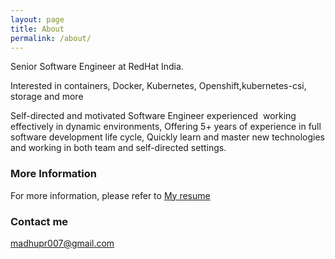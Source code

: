 ```yaml
---
layout: page
title: About
permalink: /about/
---
```

Senior Software Engineer at RedHat India.

Interested in containers, Docker, Kubernetes, Openshift,kubernetes-csi, storage
and more

Self-directed and motivated Software Engineer experienced  working effectively
in dynamic environments, Offering 5+ years of experience in full  software
development life cycle, Quickly learn and master new technologies and working
in both team and self-directed settings.

### More Information

For more information, please refer to [My resume](../resume.html)

### Contact me

[madhupr007@gmail.com](mailto:madhupr007@gmail.com)
